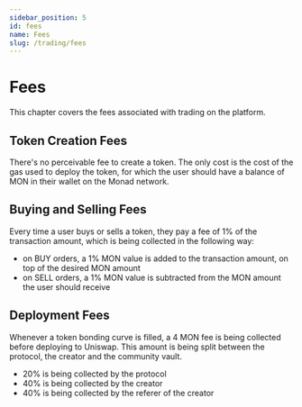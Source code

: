 ```yaml
---
sidebar_position: 5
id: fees
name: Fees
slug: /trading/fees
---
```


# Fees

This chapter covers the fees associated with trading on the platform.

## Token Creation Fees

There's no perceivable fee to create a token. The only cost is the cost of the gas used to deploy the token, for which the user should have a balance of MON in their wallet on the Monad network.

## Buying and Selling Fees

Every time a user buys or sells a token, they pay a fee of 1% of the transaction amount, which is being collected in the following way:

- on BUY orders, a 1% MON value is added to the transaction amount, on top of the desired MON amount
- on SELL orders, a 1% MON value is subtracted from the MON amount the user should receive

## Deployment Fees

Whenever a token bonding curve is filled, a 4 MON fee is being collected before deploying to Uniswap. This amount is being split between the protocol, the creator and the community vault.

- 20% is being collected by the protocol
- 40% is being collected by the creator
- 40% is being collected by the referer of the creator
